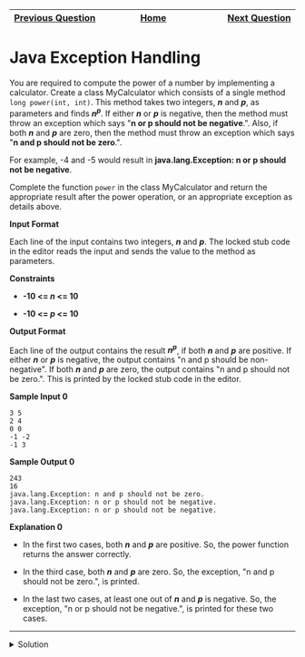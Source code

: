 | <img width=1000>[Previous Question](https://github.com/Kevin-Lago/java-hackerrank-solutions/tree/main/src/exception_handling/java_exception_handling_try_catch)</img> | <img width=1000>[Home](https://github.com/Kevin-Lago/java-hackerrank-solutions)</img> | <img width=1000>[Next Question](https://github.com/Kevin-Lago/java-hackerrank-solutions/tree/main/src/advanced/java_varargs_simple_addition)</img> |
|:---|:---:|---:|

# Java Exception Handling

You are required to compute the power of a number by implementing a calculator. Create a class MyCalculator which consists of a single method ```long power(int, int)```. This method takes two integers, ___n___ and ___p___, as parameters and finds ___n<sup>p</sup>___. If either ___n___ or ___p___ is negative, then the method must throw an exception which says "__n or p should not be negative__.". Also, if both ___n___ and ___p___ are zero, then the method must throw an exception which says "__n and p should not be zero__.".

For example, -4 and -5 would result in __java.lang.Exception: n or p should not be negative__.

Complete the function ```power``` in the class MyCalculator and return the appropriate result after the power operation, or an appropriate exception as details above.

__Input Format__

Each line of the input contains two integers, ___n___ and ___p___. The locked stub code in the editor reads the input and sends the value to the method as parameters.

__Constraints__

- __-10 <= _n_ <= 10__

- __-10 <= _p_ <= 10__

__Output Format__

Each line of the output contains the result ___n<sup>p</sup>___, if both ___n___ and ___p___ are positive. If either ___n___ or ___p___ is negative, the output contains "n and p should be non-negative". If both ___n___ and ___p___ are zero, the output contains "n and p should not be zero.". This is printed by the locked stub code in the editor.

__Sample Input 0__

```
3 5
2 4
0 0
-1 -2
-1 3
```

__Sample Output 0__

```
243
16
java.lang.Exception: n and p should not be zero.
java.lang.Exception: n or p should not be negative.
java.lang.Exception: n or p should not be negative.
```

__Explanation 0__

- In the first two cases, both ___n___ and ___p___ are positive. So, the power function returns the answer correctly.

- In the third case, both ___n___ and ___p___ are zero. So, the exception, "n and p should not be zero.", is printed.

- In the last two cases, at least one out of ___n___ and ___p___ is negative. So, the exception, "n or p should not be negative.", is printed for these two cases.

---

<details><summary>Solution</summary>
    
```java
class MyCalculator {

    public long power(int a, int b) throws Exception {
        if (a < 0 || b < 0) {
            throw new Exception("n or p should not be negative.");
        }

        if (a == 0 && b == 0) {
            throw new Exception("n and p should not be zero.");
        }

        return (long) Math.pow(a, b);
    }

}
```
</details>
